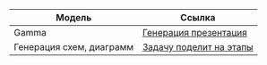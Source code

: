 | Модель | Ссылка |
| ------ | ------ |
|Gamma|[Генерация презентация](https://gamma.app/)|
|Генерация схем, диаграмм|[Задачу поделит на этапы](https://mylens.ai/)|
